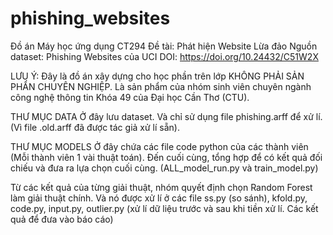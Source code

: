 # phishing_websites
Đồ án Máy học ứng dụng CT294
Đề tài: Phát hiện Website Lừa đảo
Nguồn dataset: Phishing Websites của UCI
DOI: https://doi.org/10.24432/C51W2X 

LƯU Ý: 
Đây là đồ án xây dựng cho học phần trên lớp KHÔNG PHẢI SẢN PHẨN CHUYÊN NGHIỆP.
Là sản phẩm của nhóm sinh viên chuyên ngành công nghệ thông tin Khóa 49 của Đại học Cần Thơ (CTU).

THƯ MỤC DATA
Ở đây lưu dataset. Và chỉ sử dụng file phishing.arff để xử lí. (Vì file .old.arff đã được tác giả xử lí sẵn).

THƯ MỤC MODELS
Ở đây chứa các file code python của các thành viên (Mỗi thành viên 1 vài thuật toán). Đến cuối cùng, tổng hợp để có kết quả đối chiếu và đưa ra lựa chọn cuối cùng. (ALL_model_run.py và train_model.py)

Từ các kết quả của từng giải thuật, nhóm quyết định chọn Random Forest làm giải thuật chính. Và nó được xử lí ở các file ss.py (so sánh), kfold.py, code.py, input.py, outlier.py (xử lí dữ liệu trước và sau khi tiền xử lí. Các kết quả để đưa vào báo cáo)